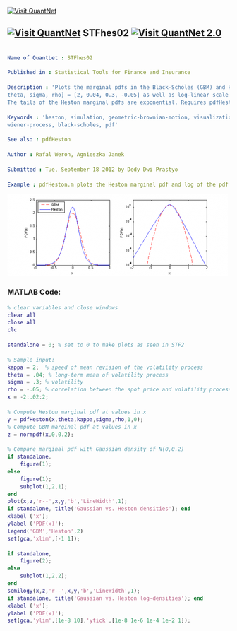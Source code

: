 
[<img src="https://github.com/QuantLet/Styleguide-and-FAQ/blob/master/pictures/banner.png" width="888" alt="Visit QuantNet">](http://quantlet.de/)

## [<img src="https://github.com/QuantLet/Styleguide-and-FAQ/blob/master/pictures/qloqo.png" alt="Visit QuantNet">](http://quantlet.de/) **STFhes02** [<img src="https://github.com/QuantLet/Styleguide-and-FAQ/blob/master/pictures/QN2.png" width="60" alt="Visit QuantNet 2.0">](http://quantlet.de/)

```yaml

Name of QuantLet : STFhes02

Published in : Statistical Tools for Finance and Insurance

Description : 'Plots the marginal pdfs in the Black-Scholes (GBM) and Heston models for [kappa,
theta, sigma, rho] = [2, 0.04, 0.3, -0.05] as well as log-linear scale of the Heston marginal pdfs.
The tails of the Heston marginal pdfs are exponential. Requires pdfHeston.m function.'

Keywords : 'heston, simulation, geometric-brownian-motion, visualization, graphical representation,
wiener-process, black-scholes, pdf'

See also : pdfHeston

Author : Rafal Weron, Agnieszka Janek

Submitted : Tue, September 18 2012 by Dedy Dwi Prastyo

Example : pdfHeston.m plots the Heston marginal pdf and log of the pdf.

```

![Picture1](plot.png)


### MATLAB Code:
```matlab
% clear variables and close windows
clear all
close all
clc

standalone = 0; % set to 0 to make plots as seen in STF2

% Sample input:
kappa = 2;  % speed of mean revision of the volatility process
theta = .04; % long-term mean of volatility process
sigma = .3; % volatility
rho = -.05; % correlation between the spot price and volatility processes
x = -2:.02:2;

% Compute Heston marginal pdf at values in x
y = pdfHeston(x,theta,kappa,sigma,rho,1,0);
% Compute GBM marginal pdf at values in x
z = normpdf(x,0,0.2); 

% Compare marginal pdf with Gaussian density of N(0,0.2)
if standalone, 
    figure(1); 
else
    figure(1);
    subplot(1,2,1);
end
plot(x,z,'r--',x,y,'b','LineWidth',1);
if standalone, title('Gaussian vs. Heston densities'); end
xlabel ('x');
ylabel ('PDF(x)');
legend('GBM','Heston',2)
set(gca,'xlim',[-1 1]);

if standalone, 
    figure(2); 
else
    subplot(1,2,2);
end
semilogy(x,z,'r--',x,y,'b','LineWidth',1);
if standalone, title('Gaussian vs. Heston log-densities'); end
xlabel ('x');
ylabel ('PDF(x)');
set(gca,'ylim',[1e-8 10],'ytick',[1e-8 1e-6 1e-4 1e-2 1]);
```
